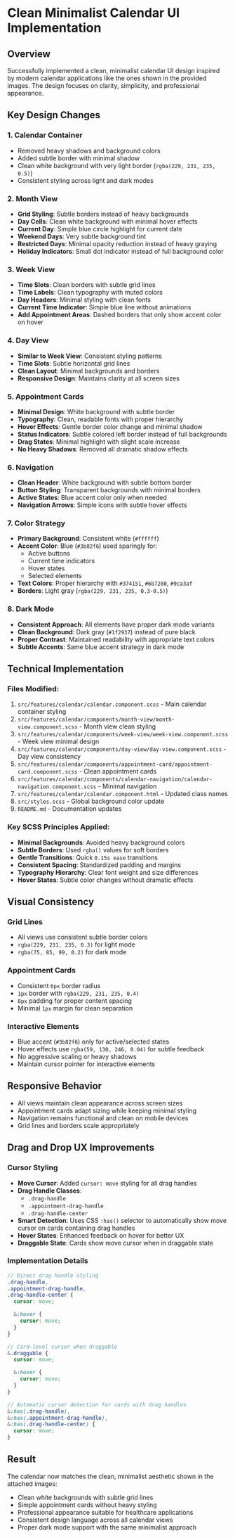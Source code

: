 # Clean Minimalist Calendar UI Implementation

## Overview

Successfully implemented a clean, minimalist calendar UI design inspired by modern calendar applications like the ones shown in the provided images. The design focuses on clarity, simplicity, and professional appearance.

## Key Design Changes

### 1. **Calendar Container**

- Removed heavy shadows and background colors
- Added subtle border with minimal shadow
- Clean white background with very light border (`rgba(229, 231, 235, 0.5)`)
- Consistent styling across light and dark modes

### 2. **Month View**

- **Grid Styling**: Subtle borders instead of heavy backgrounds
- **Day Cells**: Clean white background with minimal hover effects
- **Current Day**: Simple blue circle highlight for current date
- **Weekend Days**: Very subtle background tint
- **Restricted Days**: Minimal opacity reduction instead of heavy graying
- **Holiday Indicators**: Small dot indicator instead of full background color

### 3. **Week View**

- **Time Slots**: Clean borders with subtle grid lines
- **Time Labels**: Clean typography with muted colors
- **Day Headers**: Minimal styling with clean fonts
- **Current Time Indicator**: Simple blue line without animations
- **Add Appointment Areas**: Dashed borders that only show accent color on hover

### 4. **Day View**

- **Similar to Week View**: Consistent styling patterns
- **Time Slots**: Subtle horizontal grid lines
- **Clean Layout**: Minimal backgrounds and borders
- **Responsive Design**: Maintains clarity at all screen sizes

### 5. **Appointment Cards**

- **Minimal Design**: White background with subtle border
- **Typography**: Clean, readable fonts with proper hierarchy
- **Hover Effects**: Gentle border color change and minimal shadow
- **Status Indicators**: Subtle colored left border instead of full backgrounds
- **Drag States**: Minimal highlight with slight scale increase
- **No Heavy Shadows**: Removed all dramatic shadow effects

### 6. **Navigation**

- **Clean Header**: White background with subtle bottom border
- **Button Styling**: Transparent backgrounds with minimal borders
- **Active States**: Blue accent color only when needed
- **Navigation Arrows**: Simple icons with subtle hover effects

### 7. **Color Strategy**

- **Primary Background**: Consistent white (`#ffffff`)
- **Accent Color**: Blue (`#3b82f6`) used sparingly for:
  - Active buttons
  - Current time indicators
  - Hover states
  - Selected elements
- **Text Colors**: Proper hierarchy with `#374151`, `#6b7280`, `#9ca3af`
- **Borders**: Light gray (`rgba(229, 231, 235, 0.3-0.5)`)

### 8. **Dark Mode**

- **Consistent Approach**: All elements have proper dark mode variants
- **Clean Background**: Dark gray (`#1f2937`) instead of pure black
- **Proper Contrast**: Maintained readability with appropriate text colors
- **Subtle Accents**: Same blue accent strategy in dark mode

## Technical Implementation

### Files Modified:

1. `src/features/calendar/calendar.component.scss` - Main calendar container styling
2. `src/features/calendar/components/month-view/month-view.component.scss` - Month view clean styling
3. `src/features/calendar/components/week-view/week-view.component.scss` - Week view minimal design
4. `src/features/calendar/components/day-view/day-view.component.scss` - Day view consistency
5. `src/features/calendar/components/appointment-card/appointment-card.component.scss` - Clean appointment cards
6. `src/features/calendar/components/calendar-navigation/calendar-navigation.component.scss` - Minimal navigation
7. `src/features/calendar/calendar.component.html` - Updated class names
8. `src/styles.scss` - Global background color update
9. `README.md` - Documentation updates

### Key SCSS Principles Applied:

- **Minimal Backgrounds**: Avoided heavy background colors
- **Subtle Borders**: Used `rgba()` values for soft borders
- **Gentle Transitions**: Quick `0.15s ease` transitions
- **Consistent Spacing**: Standardized padding and margins
- **Typography Hierarchy**: Clear font weight and size differences
- **Hover States**: Subtle color changes without dramatic effects

## Visual Consistency

### Grid Lines

- All views use consistent subtle border colors
- `rgba(229, 231, 235, 0.3)` for light mode
- `rgba(75, 85, 99, 0.2)` for dark mode

### Appointment Cards

- Consistent `6px` border radius
- `1px` border with `rgba(229, 231, 235, 0.4)`
- `8px` padding for proper content spacing
- Minimal `1px` margin for clean separation

### Interactive Elements

- Blue accent (`#3b82f6`) only for active/selected states
- Hover effects use `rgba(59, 130, 246, 0.04)` for subtle feedback
- No aggressive scaling or heavy shadows
- Maintain cursor pointer for interactive elements

## Responsive Behavior

- All views maintain clean appearance across screen sizes
- Appointment cards adapt sizing while keeping minimal styling
- Navigation remains functional and clean on mobile devices
- Grid lines and borders scale appropriately

## Drag and Drop UX Improvements

### Cursor Styling

- **Move Cursor**: Added `cursor: move` styling for all drag handles
- **Drag Handle Classes**:
  - `.drag-handle`
  - `.appointment-drag-handle`
  - `.drag-handle-center`
- **Smart Detection**: Uses CSS `:has()` selector to automatically show move cursor on cards containing drag handles
- **Hover States**: Enhanced feedback on hover for better UX
- **Draggable State**: Cards show move cursor when in draggable state

### Implementation Details

```scss
// Direct drag handle styling
.drag-handle,
.appointment-drag-handle,
.drag-handle-center {
  cursor: move;

  &:hover {
    cursor: move;
  }
}

// Card-level cursor when draggable
&.draggable {
  cursor: move;

  &:hover {
    cursor: move;
  }
}

// Automatic cursor detection for cards with drag handles
&:has(.drag-handle),
&:has(.appointment-drag-handle),
&:has(.drag-handle-center) {
  cursor: move;
}
```

## Result

The calendar now matches the clean, minimalist aesthetic shown in the attached images:

- Clean white backgrounds with subtle grid lines
- Simple appointment cards without heavy styling
- Professional appearance suitable for healthcare applications
- Consistent design language across all calendar views
- Proper dark mode support with the same minimalist approach
